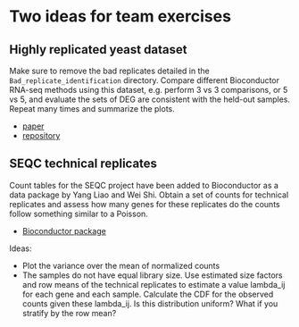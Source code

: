 # Two ideas for team exercises

## Highly replicated yeast dataset

Make sure to remove the
bad replicates detailed in the `Bad_replicate_identification`
directory. Compare different Bioconductor RNA-seq methods using this dataset,
e.g. perform 3 vs 3 comparisons, or 5 vs 5, and evaluate the
sets of DEG are consistent with the held-out samples. Repeat
many times and summarize the plots.

* [paper](http://rnajournal.cshlp.org/content/22/6/839)
* [repository](https://github.com/bartongroup/profDGE48)

## SEQC technical replicates

Count tables for the SEQC project have been added to Bioconductor as a data package
by Yang Liao and Wei Shi. Obtain a set of counts for technical
replicates and assess how many genes for these replicates do the
counts follow something similar to a Poisson. 

* [Bioconductor package](https://bioconductor.org/packages/release/data/experiment/html/seqc.html)

Ideas:

* Plot the variance over the mean of normalized counts
* The samples do not have equal library size. Use estimated size
  factors and row means of the technical replicates to estimate
  a value lambda_ij for each gene and each sample. Calculate the CDF
  for the observed counts given these lambda_ij. Is this distribution
  uniform? What if you stratify by the row mean?

